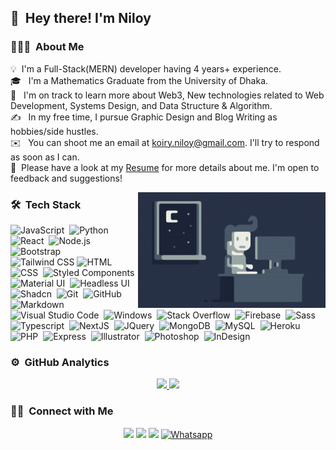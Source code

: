<!-- ![Niloy Koiry Banner](https://raw.githubusercontent.com/AVS1508/AVS1508/master/assets/Aditya%20Vikram%20Singh%20Banner.jpg) -->

## 👋 &nbsp;Hey there! I'm Niloy

### 👨🏻‍💻 &nbsp;About Me

💡 &nbsp;I'm a Full-Stack(MERN) developer having 4 years+ experience.\
🎓 &nbsp; I'm a Mathematics Graduate from the University of Dhaka.\
🌱 &nbsp; I'm on track to learn more about Web3, New technologies related to Web Development, Systems Design, and Data Structure & Algorithm.\
✍️ &nbsp; In my free time, I pursue Graphic Design and Blog Writing as hobbies/side hustles.\
✉️ &nbsp; You can shoot me an email at koiry.niloy@gmail.com. I'll try to respond as soon as I can.\
📄 &nbsp;Please have a look at my [Resume](https://drive.google.com/file/d/17f_opYP2WZCgY0RQQ1RWnqicvhJ5jvg7/view?usp=sharing) for more details about me. I'm open to feedback and suggestions!

<img alt="Night Coding" src="https://raw.githubusercontent.com/AVS1508/AVS1508/master/assets/Night-Coding.gif" align="right"/>

### 🛠 &nbsp;Tech Stack

![JavaScript](https://img.shields.io/badge/-JavaScript-05122A?style=flat&logo=javascript)&nbsp;
![Python](https://img.shields.io/badge/-Python-05122A?style=flat&logo=python)&nbsp;
![React](https://img.shields.io/badge/-React-05122A?style=flat&logo=react)&nbsp;
![Node.js](https://img.shields.io/badge/-Node.js-05122A?style=flat&logo=node.js)&nbsp;
![Bootstrap](https://img.shields.io/badge/-Bootstrap-05122A?style=flat&logo=bootstrap&logoColor=563D7C)\
![Tailwind CSS](https://img.shields.io/badge/-Tailwind%20CSS-05122A?style=flat&logo=tailwind-css)
![HTML](https://img.shields.io/badge/-HTML-05122A?style=flat&logo=HTML5)&nbsp;
![CSS](https://img.shields.io/badge/-CSS-05122A?style=flat&logo=CSS3&logoColor=1572B6)&nbsp;
![Styled Components](https://img.shields.io/badge/-Styled%20Components-05122A?style=flat&logo=styled-components)&nbsp;
![Material UI](https://img.shields.io/badge/-Material%20UI-05122A?style=flat&logo=material-ui)&nbsp;
![Headless UI](https://img.shields.io/badge/-Headless%20UI-05122A?style=flat&logo=headlessui)&nbsp;
![Shadcn](https://img.shields.io/badge/-Shadcn-05122A?style=flat&logo=shadcn)&nbsp;
![Git](https://img.shields.io/badge/-Git-05122A?style=flat&logo=git)&nbsp;
![GitHub](https://img.shields.io/badge/-GitHub-05122A?style=flat&logo=github)&nbsp;
![Markdown](https://img.shields.io/badge/-Markdown-05122A?style=flat&logo=markdown)\
![Visual Studio Code](https://img.shields.io/badge/-Visual%20Studio%20Code-05122A?style=flat&logo=visual-studio-code&logoColor=007ACC)&nbsp;
![Windows](https://img.shields.io/badge/Windows-0078D6?style=plastic&logo=windows&logoColor=white)&nbsp;
![Stack Overflow](https://img.shields.io/badge/-Stack%20Overflow-FE7A16?style=plastic&logo=stack-overflow&logoColor=white)&nbsp;
![Firebase](https://img.shields.io/badge/-Firebase-FFCA28?style=flat-square&logo=firebase&logoColor=ffffff)&nbsp;
![Sass](https://img.shields.io/badge/-Sass-%23CC6699?style=flat-square&logo=sass&logoColor=ffffff)&nbsp;
![Typescript](https://img.shields.io/badge/-TypeScript-white?style=flat&logo=typescript)&nbsp;
![NextJS](https://img.shields.io/badge/-NextJS-black?style=flat&logo=nextjs)&nbsp;
![JQuery](https://img.shields.io/badge/-JQuery-blue?style=flat&logo=jquery)&nbsp;
![MongoDB](https://img.shields.io/badge/-MongoDB-FCA121?style=flat&logo=mongodb)&nbsp;
![MySQL](https://img.shields.io/badge/-MySQL-black?style=flat&logo=mysql)&nbsp;
![Heroku](https://img.shields.io/badge/-Heroku-gray?style=flat&logo=heroku)&nbsp;
![PHP](https://img.shields.io/badge/PHP-%23777BB4.svg?logo=php&logoColor=white)&nbsp;
![Express](https://img.shields.io/badge/Express.js-000000?style=for-the-badge&logo=express&logoColor=white)&nbsp;
![Illustrator](https://img.shields.io/badge/-Illustrator-05122A?style=flat&logo=adobe-illustrator)&nbsp;
![Photoshop](https://img.shields.io/badge/-Photoshop-05122A?style=flat&logo=adobe-photoshop)&nbsp;
![InDesign](https://img.shields.io/badge/-InDesign-05122A?style=flat&logo=adobe-indesign)

### ⚙️ &nbsp;GitHub Analytics

<p align="center">
<a href="https://github.com/Niloykoiry">
  <img height="180em" src="https://github-readme-stats-eight-theta.vercel.app/api?username=Niloykoiry&show_icons=true&theme=algolia&include_all_commits=true&count_private=true"/>
  <img height="180em" src="https://github-readme-stats-eight-theta.vercel.app/api/top-langs/?username=Niloykoiry&layout=compact&langs_count=8&theme=algolia"/>
</a>
</p>

### 🤝🏻 &nbsp;Connect with Me

<p align="center">
<!-- <a href="https://www.adityavsingh.com"><img src="https://img.shields.io/badge/-adityavsingh.com-3423A6?style=flat&logo=Google-Chrome&logoColor=white"/></a> -->
<a href="https://www.linkedin.com/in/niloy-koiry/"><img src="https://img.shields.io/badge/-Niloy%20Koiry-0077B5?style=flat&logo=Linkedin&logoColor=white"/></a>
<a href="mailto:koiry.niloy@gmail.com"><img src="https://img.shields.io/badge/-koiry.niloy@gmail.com-D14836?style=flat&logo=Gmail&logoColor=white"/></a>
<a href="https://www.facebook.com/niloy.koiry"><img src="https://img.shields.io/badge/-@niloy.koiry-1877F2?style=flat&logo=Facebook&logoColor=white"/></a>
<a href="https://wa.me/8801515608951"><img src="https://img.shields.io/badge/whatsapp-%2325D366.svg?style=plastic&logo=whatsapp&logoColor=white" alt="Whatsapp"/></a>
</p>

